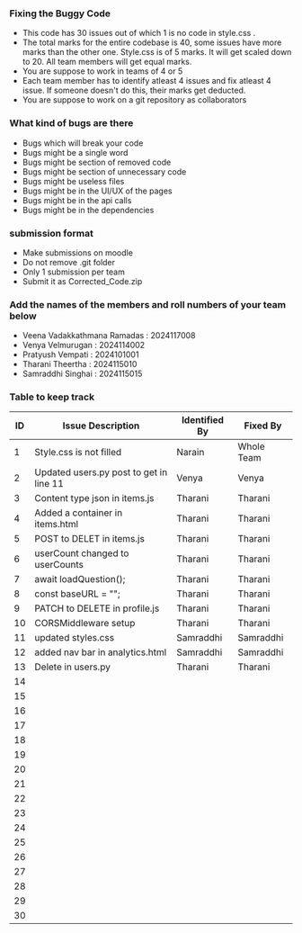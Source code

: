 ### Fixing the Buggy Code

- This code has 30 issues out of which 1 is no code in style.css . 
- The total marks for the entire codebase is 40, some issues have more marks than the other one. Style.css is of 5 marks. It will get scaled down to 20. All team members will get equal marks.
- You are suppose to work in teams of 4 or 5
- Each team member has to identify atleast 4 issues and fix atleast 4 issue. If someone doesn't do this, their marks get deducted.
- You are suppose to work on a git repository as collaborators

### What kind of bugs are there

- Bugs which will break your code
- Bugs might be a single word
- Bugs might be section of removed code
- Bugs might be section of unnecessary code
- Bugs might be useless files
- Bugs might be in the UI/UX of the pages
- Bugs might be in the api calls
- Bugs might be in the dependencies  

### submission format

- Make submissions on moodle
- Do not remove .git folder 
- Only 1 submission per team
- Submit it as Corrected_Code.zip

### Add the names of the members and roll numbers of your team below

- Veena Vadakkathmana Ramadas : 2024117008
- Venya Velmurugan : 2024114002
- Pratyush Vempati : 2024101001
- Tharani Theertha : 2024115010
- Samraddhi Singhai : 2024115015

### Table to keep track

| ID  | Issue Description                        | Identified By | Fixed By     |
|-----|------------------------------------------|---------------|--------------|
| 1   | Style.css is not filled                  |   Narain      |  Whole Team  |
| 2   | Updated users.py post to get in line 11  |   Venya       |  Venya       |
| 3   | Content type json in items.js            |   Tharani     |  Tharani     |
| 4   | Added a container in items.html          |   Tharani     |  Tharani     |
| 5   | POST to DELET in items.js                |   Tharani     |  Tharani     |
| 6   | userCount changed to userCounts          |   Tharani     |  Tharani     |
| 7   | await loadQuestion();                    |   Tharani     |  Tharani     |
| 8   | const baseURL = "";                      |   Tharani     |  Tharani     |
| 9   | PATCH to DELETE in profile.js            |   Tharani     |  Tharani     |
| 10  | CORSMiddleware setup                     |   Tharani     |  Tharani     |
| 11  | updated styles.css                       |   Samraddhi   |  Samraddhi   |
| 12  | added nav bar in analytics.html          |   Samraddhi   |  Samraddhi   |
| 13  | Delete in users.py                       |   Tharani     |  Tharani     |
| 14  |                                          |               |              |
| 15  |                                          |               |              |
| 16  |                                          |               |              |
| 17  |                                          |               |              |
| 18  |                                          |               |              |
| 19  |                                          |               |              |
| 20  |                                          |               |              |
| 21  |                                          |               |              |
| 22  |                                          |               |              |
| 23  |                                          |               |              |
| 24  |                                          |               |              |
| 25  |                                          |               |              |
| 26  |                                          |               |              |
| 27  |                                          |               |              |
| 28  |                                          |               |              |
| 29  |                                          |               |              |
| 30  |                                          |               |              |
